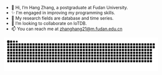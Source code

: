 - 👋 Hi, I’m Hang Zhang, a postgraduate at Fudan University.
- ✨ I'm engaged in improving my programming skills.
- 🌱 My research fields are database and time series.
- 💞️ I’m looking to collaborate on IoTDB.
- 📫 You can reach me at zhanghang21@m.fudan.edu.cn

![](https://raw.githubusercontent.com/ZhanGHanG9991/ZhanGHanG9991/main/assets/github-contribution-grid-snake.svg)

<!---
ZhanGHanG9991/ZhanGHanG9991 is a ✨ special ✨ repository because its `README.md` (this file) appears on your GitHub profile.
You can click the Preview link to take a look at your changes.
--->
